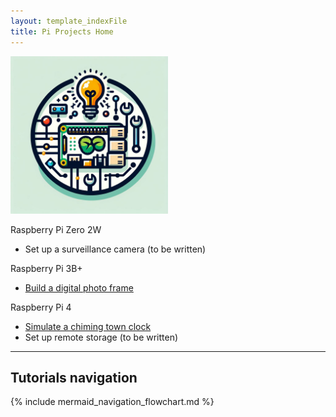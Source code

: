 ```yaml
---
layout: template_indexFile
title: Pi Projects Home
---
```


<div class="grid-container">
  <div><img src = "images/logo.png" width="50%" /></div>
  <div>
  <p>Raspberry Pi Zero 2W</p>
	<ul><li>Set up a surveillance camera (to be written)</li></ul>
	<p>Raspberry Pi 3B+</p>
	<ul><li><a href = "topics/photo_frame.html">Build a digital photo frame</a></li></ul>
	<p>Raspberry Pi 4</p>
	<ul>
	<li><a href = "topics/clock_chime.html">Simulate a chiming town clock</a></li>
	<li>Set up remote storage (to be written)</li>
	</ul>
  </div>  
</div>

<hr/>

## Tutorials navigation

{% include mermaid_navigation_flowchart.md %}